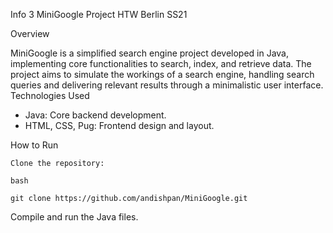 Info 3 MiniGoogle Project HTW Berlin SS21

Overview

MiniGoogle is a simplified search engine project developed in Java, implementing core functionalities to search, index, and retrieve data. The project aims to simulate the workings of a search engine, handling search queries and delivering relevant results through a minimalistic user interface.
Technologies Used

  - Java: Core backend development.
  - HTML, CSS, Pug: Frontend design and layout.

How to Run

    Clone the repository:

    bash

    git clone https://github.com/andishpan/MiniGoogle.git

Compile and run the Java files.
